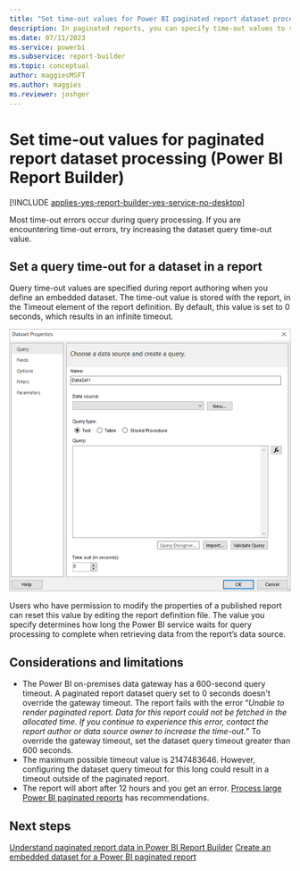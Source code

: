 ```yaml
---
title: "Set time-out values for Power BI paginated report dataset processing | Microsoft Docs"
description: In paginated reports, you can specify time-out values to set limits on how system resources are used.
ms.date: 07/11/2023
ms.service: powerbi
ms.subservice: report-builder
ms.topic: conceptual
author: maggiesMSFT
ms.author: maggies
ms.reviewer: joshger
---
```

# Set time-out values for paginated report dataset processing (Power BI Report Builder)

[!INCLUDE [applies-yes-report-builder-yes-service-no-desktop](../../includes/applies-yes-report-builder-yes-service-no-desktop.md)]

Most time-out errors occur during query processing. If you are encountering time-out errors, try increasing the dataset query time-out value. 
  
## Set a query time-out for a dataset in a report  

 Query time-out values are specified during report authoring when you define an embedded dataset. The time-out value is stored with the report, in the Timeout element of the report definition. By default, this value is set to 0 seconds, which results in an infinite timeout. 
 
![Screenshot of Power BI semantic model properties.](../media/paginated-reports-create-embedded-dataset/power-bi-dataset-properties-timeout.png "Power BI semantic model properties")  
 
 Users who have permission to modify the properties of a published report can reset this value by editing the report definition file.
 The value you specify determines how long the Power BI service waits for query processing to complete when retrieving data from the report’s data source.

## Considerations and limitations

- The Power BI on-premises data gateway has a 600-second query timeout. A paginated report dataset query set to 0 seconds doesn't override the gateway timeout. The report fails with the error “_Unable to render paginated report. Data for this report could not be fetched in the allocated time. If you continue to experience this error, contact the report author or data source owner to increase the time-out._” To override the gateway timeout, set the dataset query timeout greater than 600 seconds.
- The maximum possible timeout value is 2147483646. However, configuring the dataset query timeout for this long could result in a timeout outside of the paginated report.
- The report will abort after 12 hours and you get an error. [Process large Power BI paginated reports](process-large-reports.md) has recommendations.

## Next steps

 [Understand paginated report data in Power BI Report Builder](../../report-builder-data.md) 
 [Create an embedded dataset for a Power BI paginated report](../../paginated-reports-create-embedded-dataset.md)   
